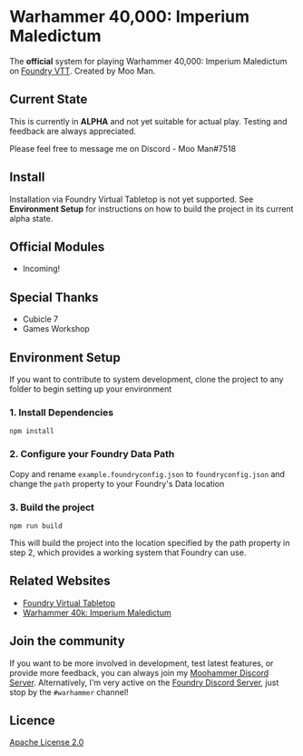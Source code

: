# Warhammer 40,000: Imperium Maledictum
The **official** system for playing Warhammer 40,000: Imperium Maledictum on [Foundry VTT](https://foundryvtt.com/). Created by Moo Man.

<!-- ![](https://img.shields.io/github/v/release/moo-man/ImpMal-FoundryVTT?label=Latest%20Version)
![](https://img.shields.io/github/downloads/moo-man/ImpMal-FoundryVTT/latest/impmal.zip?label=Downloads%20%28Latest%20Version%29)
![](https://img.shields.io/badge/FoundryVTT%20Compatibility-V10-orange) -->

## Current State
This is currently in **ALPHA** and not yet suitable for actual play. Testing and feedback are always appreciated. 

Please feel free to message me on Discord - Moo Man#7518

## Install
<!-- 1. Go to the setup page and choose **Game Systems**.
2. Click the **Install System** button, find Imperium Maledictum in the search feature, and click install
3. Create a Game World using the Imperium Maledictum system. -->

Installation via Foundry Virtual Tabletop is not yet supported. See **Environment Setup** for instructions on how to build the project in its current alpha state.


## Official Modules
- Incoming!

## Special Thanks
- Cubicle 7
- Games Workshop

## Environment Setup

If you want to contribute to system development, clone the project to any folder to begin setting up your environment

### 1. Install Dependencies

```
npm install
```
### 2. Configure your Foundry Data Path

Copy and rename `example.foundryconfig.json` to `foundryconfig.json` and change the `path` property to your Foundry's Data location

### 3. Build the project

```
npm run build
```
This will build the project into the location specified by the path property in step 2, which provides a working system that Foundry can use.

## Related Websites
- [Foundry Virtual Tabletop](https://foundryvtt.com)
- [Warhammer 40k: Imperium Maledictum](https://www.cubicle7games.com/product-category/warhammer-40k/)

<!-- ## Have an issue?
Use the Bug Reporter (found in the settings sidebar tab within Foundry) to report any bugs or issues. Alternatively, you can submit an issue your self on the [issues page](https://github.com/moo-man/WrathAndGlory-FoundryVTT/issues). -->

## Join the community
If you want to be more involved in development, test latest features, or provide more feedback, you can always join my [Moohammer Discord Server](https://discord.gg/GrMcdeDHh8). Alternatively, I'm very active on the [Foundry Discord Server](https://discord.gg/foundryvtt), just stop by the `#warhammer` channel!

## Licence
[Apache License 2.0](https://choosealicense.com/licenses/apache-2.0/)
